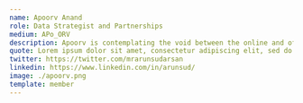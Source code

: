 ```yaml
---
name: Apoorv Anand
role: Data Strategist and Partnerships
medium: APo_ORV
description: Apoorv is contemplating the void between the online and offline version of himself. When not in deep thoughts, he collaborates with researchers, activists and other normal human beings to make sense of the dystopian universe of [Open] & Public datasets.
quote: Lorem ipsum dolor sit amet, consectetur adipiscing elit, sed do eiusmod tempor incididunt ut labore et dolore magna aliqua.
twitter: https://twitter.com/mrarunsudarsan
linkedin: https://www.linkedin.com/in/arunsud/
image: ./apoorv.png
template: member
---
```

